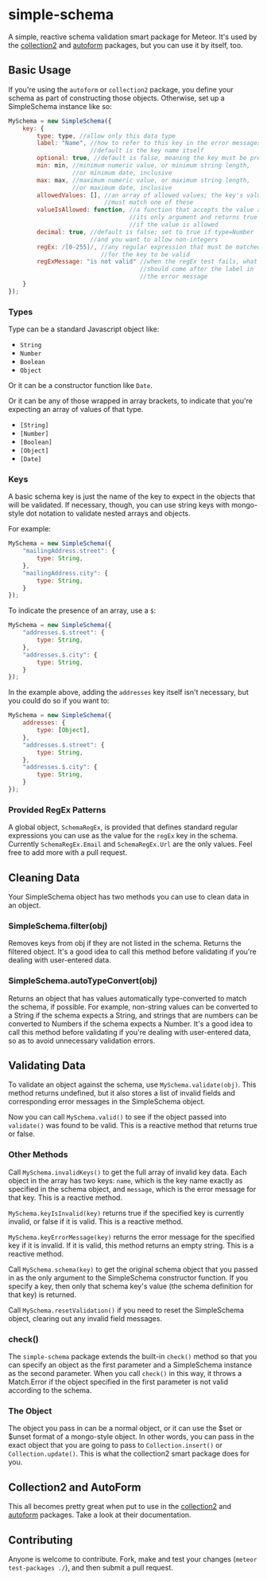 simple-schema
=========================

A simple, reactive schema validation smart package for Meteor. It's used by the [collection2](https://github.com/aldeed/meteor-collection2) and [autoform](https://github.com/aldeed/meteor-autoform) packages, but you can use it by itself, too.

## Basic Usage

If you're using the `autoform` or `collection2` package, you define your schema as part of constructing those objects. Otherwise,
set up a SimpleSchema instance like so:

```js
MySchema = new SimpleSchema({
    key: {
        type: type, //allow only this data type
        label: "Name", //how to refer to this key in the error messages;
                       //default is the key name itself
        optional: true, //default is false, meaning the key must be present
        min: min, //minimum numeric value, or minimum string length,
                  //or minimum date, inclusive
        max: max, //maximum numeric value, or maximum string length,
                  //or maximum date, inclusive
        allowedValues: [], //an array of allowed values; the key's value
                           //must match one of these
        valueIsAllowed: function, //a function that accepts the value as
                                  //its only argument and returns true 
                                  //if the value is allowed
        decimal: true, //default is false; set to true if type=Number
                       //and you want to allow non-integers
        regEx: /[0-255]/, //any regular expression that must be matched
                          //for the key to be valid
        regExMessage: "is not valid" //when the regEx test fails, what
                                     //should come after the label in
                                     //the error message
    }
});
```

### Types

Type can be a standard Javascript object like:
* `String`
* `Number`
* `Boolean`
* `Object`

Or it can be a constructor function like `Date`.

Or it can be any of those wrapped in array brackets, to indicate that you're expecting an array of values
of that type.
* `[String]`
* `[Number]`
* `[Boolean]`
* `[Object]`
* `[Date]`

### Keys

A basic schema key is just the name of the key to expect in the objects that will be validated.
If necessary, though, you can use string keys with mongo-style dot notation to validate
nested arrays and objects.

For example:

```js
MySchema = new SimpleSchema({
    "mailingAddress.street": {
        type: String,
    },
    "mailingAddress.city": {
        type: String,
    }
});
```

To indicate the presence of an array, use a `$`:

```js
MySchema = new SimpleSchema({
    "addresses.$.street": {
        type: String,
    },
    "addresses.$.city": {
        type: String,
    }
});
```

In the example above, adding the `addresses` key itself isn't necessary, but
you could do so if you want to:

```js
MySchema = new SimpleSchema({
    addresses: {
        type: [Object],
    },
    "addresses.$.street": {
        type: String,
    },
    "addresses.$.city": {
        type: String,
    }
});
```

### Provided RegEx Patterns

A global object, `SchemaRegEx`, is provided that defines standard regular expressions you can use
as the value for the `regEx` key in the schema. Currently `SchemaRegEx.Email` and
`SchemaRegEx.Url` are the only values. Feel free to add more with a pull request.

## Cleaning Data

Your SimpleSchema object has two methods you can use to clean data in an object.

### SimpleSchema.filter(obj)

Removes keys from obj if they are not listed in the schema. Returns the filtered object. It's a
good idea to call this method before validating if you're dealing with user-entered data.

### SimpleSchema.autoTypeConvert(obj)

Returns an object that has values automatically type-converted to match the schema,
if possible. For example, non-string values can be converted to a String if the
schema expects a String, and strings that are numbers can be converted to Numbers
if the schema expects a Number. It's a good idea to call this method before
validating if you're dealing with user-entered data, so as to avoid unnecessary
validation errors.

## Validating Data

To validate an object against the schema, use `MySchema.validate(obj)`. This
method returns undefined, but it also stores a list of invalid fields and corresponding
error messages in the SimpleSchema object.

Now you can call `MySchema.valid()` to see if the object passed into `validate()`
was found to be valid. This is a reactive method that returns true or false.

### Other Methods

Call `MySchema.invalidKeys()` to get the full array of invalid key data. Each object
in the array has two keys: `name`, which is the key name exactly as specified
in the schema object, and `message`, which is the error message for that key. This
is a reactive method.

`MySchema.keyIsInvalid(key)` returns true if the specified key is currently
invalid, or false if it is valid. This is a reactive method.

`MySchema.keyErrorMessage(key)` returns the error message for the specified
key if it is invalid. If it is valid, this method returns an empty string. This
is a reactive method.

Call `MySchema.schema(key)` to get the original schema object that you passed in
as the only argument to the SimpleSchema constructor function. If you specify a
key, then only that schema key's value (the schema definition for that key) 
is returned.

Call `MySchema.resetValidation()` if you need to reset the SimpleSchema object,
clearing out any invalid field messages.

### check()

The `simple-schema` package extends the built-in `check()` method so that you
can specify an object as the first parameter and a SimpleSchema instance as the
second parameter. When you call `check()` in this way, it throws a Match.Error
if the object specified in the first parameter is not valid according to the
schema.

### The Object

The object you pass in can be a normal object, or it can use the $set or $unset
format of a mongo-style object. In other words, you can pass in the exact object
that you are going to pass to `Collection.insert()` or `Collection.update()`. This
is what the collection2 smart package does for you.

## Collection2 and AutoForm

This all becomes pretty great when put to use in the [collection2](https://github.com/aldeed/meteor-collection2) and [autoform](https://github.com/aldeed/meteor-autoform) packages. Take a look at their documentation.

## Contributing

Anyone is welcome to contribute. Fork, make and test your changes (`meteor test-packages ./`),
and then submit a pull request.

